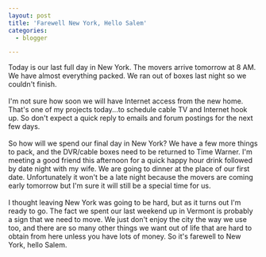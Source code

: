 ```yaml
---
layout: post
title: 'Farewell New York, Hello Salem'
categories:
  - blogger

---
```


Today is our last full day in New York.  The movers arrive tomorrow at 8 AM.  We have almost everything packed.  We ran out of boxes last night so we couldn't finish.  <br /><br />I'm not sure how soon we will have Internet access from the new home.  That's one of my projects today...to schedule cable TV and Internet hook up.  So don't expect a quick reply to emails and forum postings for the next few days.<br /><br />So how will we spend our final day in New York?  We have a few more things to pack, and the DVR/cable boxes need to be returned to Time Warner.  I'm meeting a good friend this afternoon for a quick happy hour drink followed by date night with my wife.  We are going to dinner at the place of our first date.  Unfortunately it won't be a late night because the movers are coming early tomorrow but I'm sure it will still be a special time for us.<br /><br />I thought leaving New York was going to be hard, but as it turns out I'm ready to go.  The fact we spent our last weekend up in Vermont is probably a sign that we need to move.  We just don't enjoy the city the way we use too, and there are so many other things we want out of life that are hard to obtain from here unless you have lots of money.  So it's farewell to New York, hello Salem.
